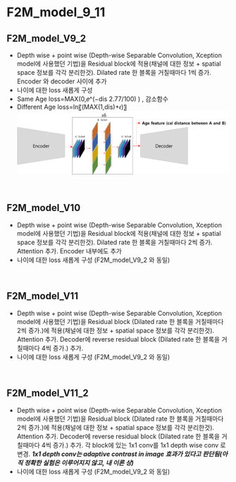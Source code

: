 # F2M_model_9_11

## F2M_model_V9_2
* Depth wise + point wise (Depth-wise Separable Convolution, Xception model에 사용했던 기법)을 Residual block에 적용(채널에 대한 정보 + spatial space 정보를 각각 분리한것). Dilated rate 한 블록을 거칠때마다 1씩 증가. Encoder 와 decoder 사이에 추가
* 나이에 대한 loss 새롭게 구성 
* Same Age loss=MAX(0,𝑒^(−dis 2.77/100) )  , 감소함수
* Different Age loss=ln⁡〖(MAX(1,dis)+𝜖)〗
![f1](https://github.com/Kimyuhwanpeter/F2M_model_9_11/blob/main/f1.png)

<br/>

## F2M_model_V10
* Depth wise + point wise (Depth-wise Separable Convolution, Xception model에 사용했던 기법)을 Residual block에 적용(채널에 대한 정보 + spatial space 정보를 각각 분리한것). Dilated rate 한 블록을 거칠때마다 2씩 증가. Attention 추가. Encoder 내부에도 추가
* 나이에 대한 loss 새롭게 구성 (F2M_model_V9_2 와 동일)
<br/>

## F2M_model_V11
* Depth wise + point wise (Depth-wise Separable Convolution, Xception model에 사용했던 기법)을 Residual block (Dilated rate 한 블록을 거칠때마다 2씩 증가.)에 적용(채널에 대한 정보 + spatial space 정보를 각각 분리한것). Attention 추가. Decoder에 reverse residual block (Dilated rate 한 블록을 거칠때마다 4씩 증가.) 추가.
* 나이에 대한 loss 새롭게 구성 (F2M_model_V9_2 와 동일)
<br/>

## F2M_model_V11_2
* Depth wise + point wise (Depth-wise Separable Convolution, Xception model에 사용했던 기법)을 Residual block (Dilated rate 한 블록을 거칠때마다 2씩 증가.)에 적용(채널에 대한 정보 + spatial space 정보를 각각 분리한것). Attention 추가. Decoder에 reverse residual block (Dilated rate 한 블록을 거칠때마다 4씩 증가.) 추가. 각 block에 있는 1x1 conv를 1x1 depth wise conv 로 변경. ***1x1 depth conv는 adaptive contrast in image 효과가 있다고 판단됨(아직 정확한 실험은 이루어지지 않고, 내 이론 상)***
* 나이에 대한 loss 새롭게 구성 (F2M_model_V9_2 와 동일)








